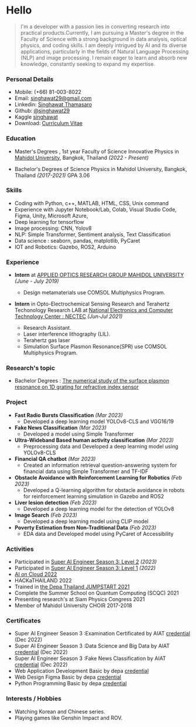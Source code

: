 # Hello
> I'm a developer with a passion lies in converting research into practical products.Currently, I am pursuing a Master's degree in the Faculty of Science with a strong background in data analysis, optical physics, and coding skills. I am deeply intrigued by AI and its diverse applications, particularly in the fields of Natural Language Processing (NLP) and image processing. I remain eager to learn and absorb new knowledge, constantly seeking to expand my expertise.

### Personal Details
* Mobile: (+66) 81-003-8022
* Email: singhawat29@gmail.com
* Linkedin: [Singhawat Thamasaro](https://www.linkedin.com/in/singhawat-thamasaro-060b8b175/)
* Github: [@singhawat29](https://github.com/singhawat29)
* Kaggle [singhawat](https://www.kaggle.com/singhawatthamasaro)
* Download: [Curriculum Vitae](/Resume.pdf)

### Education
* Master's Degrees , 1st year Faculty of Science Innovative Physics in [Mahidol University](https://mahidol.ac.th/th/), Bangkok, Thailand *(2022 - Present)* 

* Bachelor's Degrees of Science Physics in Mahidol University, Bangkok, Thailand *(2017-2021)* GPA 3.06

### Skills
* Coding with Python, c++, MATLAB, HTML, CSS, Unix command 
* Experience with Jupyter Notebook/Lab, Colab, Visual Studio Code, Figma, Unity, Microsoft Azure, 
* Deep learning for tensorflow
* Image processing: CNN, Yolov8
* NLP: Simple Transformer, Sentiment analysis, Text Classification 
* Data science : seaborn, pandas, matplotlib, PyCaret
* IOT and Robotics: Gazebo, ROS2, Arduino 

### Experience
- **Intern** at [APPLIED OPTICS RESEARCH GROUP MAHIDOL UNIVERSITY](https://physics.sc.mahidol.ac.th/aorg/) *(June - July 2019)*
  - Design metamaterials use COMSOL Multiphysics Program.

- **Intern** in Opto-Electrochemical Sensing Research and Terahertz Techonology Research LAB at [National Electronics and Computer Technology Center : NECTEC](https://www.nectec.or.th/research/research-unit/ssdrg-trt.html) *(Jun-Jul 2021)*
  - Research Assistant.
  - Laser interference lithography (LIL).
  - Terahertz gas laser 
  - Simulation Surface Plasmon Resonance(SPR) use COMSOL Multiphysics Program.

### Research's topic
- Bachelor Degrees : [The numerical study of the surface plasmon resonance on 1D grating for refractive index sensor](/%E0%B9%80%E0%B8%A5%E0%B9%88%E0%B8%A1%E0%B8%88%E0%B8%9A_6005302_eng_2.pdf)

### Project
* **Fast Radio Bursts Classification** *(Mar 2023)*
  - Developed a deep learning model YOLOv8-CLS and VGG16/19
* **Fake News Classification** *(Mar 2023)*
  - Developed a model using Simple Transformer
* **Ultra-Wideband Based human activity classification** *(Mar 2023)*
  - Preprocessing data and Developed a deep learning model using YOLOv8-CLS 
* **Financial QA chatbot** *(Mar 2023)*
  - Created an information retrieval question-answering system for financial data using Simple Transformer and TF-IDF
* **Obstacle Avoidance with Reinforcement Learning for Robotics** *(Feb 2023)*
  - Developed a Q-learning algorithm for obstacle avoidance in robots for reinforcement learning simulation in Gazebo and ROS2
* **Liver lesion detection** *(Feb 2023)*
  - Developed a deep learning model for the detection of YOLOv8 
* **Image Search** *(Feb 2023)*
  - Developed a deep learning model using CLIP model
* **Poverty Estimation from Non-Traditional Data** *(Feb 2023)*
  - EDA data and Developed model using PyCaret of Accessibility

### Activities
* Participated in [Super AI Engineer Season 3: Level 2](https://superai.aiat.or.th/) *(2023)*
* Participated in [Super AI Engineer Season 3: Level 1](https://superai.aiat.or.th/) *(2022)*
* [AI on Cloud 2022](/SINGHAWAT%20THAMASARO%20.png)
* HACKaTHAILAND 2022
* Trained in [the Depa Thailand JUMPSTART 2021](/15.jpg)
* Complete the Summer School on Quantum Computing (SCQC) 2021
* Presenting research's at Siam Physics Congress 2021
* Member of  Mahidol University CHOIR 2017-2018

### Certificates
* Super AI Engineer Season 3 :Examination Certificated by AIAT [credential](https://assessment.aiat.or.th/certificate/e85d2135-6b2a-4b59-b215-7c6ef33b60a6) (Dec 2022)
* Super AI Engineer Season 3 :Data Science and Big Data by AIAT [credential](https://assessment.aiat.or.th/certificate/50b10409-0ec8-4ece-83b5-315527579f9f) (Dec 2022)
* Super AI Engineer Season 3 :Fake News Classification by AIAT [credential](/Super%20AI%20SS3_Hackathon%20Online%2003-03.png) (Dec 2022)
* Web Application Development Basic by depa [credential](/singhawat29-Web-Application-Development-Full-Stack-Web-App-Development-FulI-stack-basic-HACKaTHAILAND.pdf)
* Web Design Figma Basic by depa [credential](/singhawat29-Web-Design-Figma-Web-DesignFigma-Basic-HACKaTHAILAND.pdf)
* Python Programming Basic by depa [credential](/singhawat29-Python-Programming-Python-Programming-Basic-HACKaTHAILAND.pdf)

### Interests / Hobbies
* Watching Korean and Chinese series.  
* Playing games like Genshin Impact and ROV.